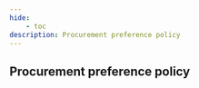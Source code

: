 ```yaml
---
hide:
    - toc
description: Procurement preference policy
---
```


## Procurement preference policy
